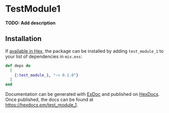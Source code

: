 # TestModule1

**TODO: Add description**

## Installation

If [available in Hex](https://hex.pm/docs/publish), the package can be installed
by adding `test_module_1` to your list of dependencies in `mix.exs`:

```elixir
def deps do
  [
    {:test_module_1, "~> 0.1.0"}
  ]
end
```

Documentation can be generated with [ExDoc](https://github.com/elixir-lang/ex_doc)
and published on [HexDocs](https://hexdocs.pm). Once published, the docs can
be found at <https://hexdocs.pm/test_module_1>.

